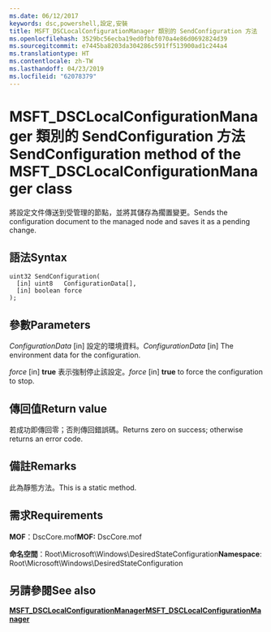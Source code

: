 ```yaml
---
ms.date: 06/12/2017
keywords: dsc,powershell,設定,安裝
title: MSFT_DSCLocalConfigurationManager 類別的 SendConfiguration 方法
ms.openlocfilehash: 3529bc56ecba19ed0fbbf070a4e86d0692824d39
ms.sourcegitcommit: e7445ba8203da304286c591ff513900ad1c244a4
ms.translationtype: HT
ms.contentlocale: zh-TW
ms.lasthandoff: 04/23/2019
ms.locfileid: "62078379"
---
```

# <a name="sendconfiguration-method-of-the-msftdsclocalconfigurationmanager-class"></a><span data-ttu-id="79e77-103">MSFT_DSCLocalConfigurationManager 類別的 SendConfiguration 方法</span><span class="sxs-lookup"><span data-stu-id="79e77-103">SendConfiguration method of the MSFT_DSCLocalConfigurationManager class</span></span>

<span data-ttu-id="79e77-104">將設定文件傳送到受管理的節點，並將其儲存為擱置變更。</span><span class="sxs-lookup"><span data-stu-id="79e77-104">Sends the configuration document to the managed node and saves it as a pending change.</span></span>

## <a name="syntax"></a><span data-ttu-id="79e77-105">語法</span><span class="sxs-lookup"><span data-stu-id="79e77-105">Syntax</span></span>

```mof
uint32 SendConfiguration(
  [in] uint8   ConfigurationData[],
  [in] boolean force
);
```

## <a name="parameters"></a><span data-ttu-id="79e77-106">參數</span><span class="sxs-lookup"><span data-stu-id="79e77-106">Parameters</span></span>

<span data-ttu-id="79e77-107">*ConfigurationData* \[in\] 設定的環境資料。</span><span class="sxs-lookup"><span data-stu-id="79e77-107">*ConfigurationData* \[in\] The environment data for the configuration.</span></span>

<span data-ttu-id="79e77-108">*force* \[in\] **true** 表示強制停止該設定。</span><span class="sxs-lookup"><span data-stu-id="79e77-108">*force* \[in\] **true** to force the configuration to stop.</span></span>

## <a name="return-value"></a><span data-ttu-id="79e77-109">傳回值</span><span class="sxs-lookup"><span data-stu-id="79e77-109">Return value</span></span>

<span data-ttu-id="79e77-110">若成功即傳回零；否則傳回錯誤碼。</span><span class="sxs-lookup"><span data-stu-id="79e77-110">Returns zero on success; otherwise returns an error code.</span></span>

## <a name="remarks"></a><span data-ttu-id="79e77-111">備註</span><span class="sxs-lookup"><span data-stu-id="79e77-111">Remarks</span></span>

<span data-ttu-id="79e77-112">此為靜態方法。</span><span class="sxs-lookup"><span data-stu-id="79e77-112">This is a static method.</span></span>

## <a name="requirements"></a><span data-ttu-id="79e77-113">需求</span><span class="sxs-lookup"><span data-stu-id="79e77-113">Requirements</span></span>

<span data-ttu-id="79e77-114">**MOF**：DscCore.mof</span><span class="sxs-lookup"><span data-stu-id="79e77-114">**MOF:** DscCore.mof</span></span>

<span data-ttu-id="79e77-115">**命名空間**：Root\Microsoft\Windows\DesiredStateConfiguration</span><span class="sxs-lookup"><span data-stu-id="79e77-115">**Namespace**: Root\Microsoft\Windows\DesiredStateConfiguration</span></span>

## <a name="see-also"></a><span data-ttu-id="79e77-116">另請參閱</span><span class="sxs-lookup"><span data-stu-id="79e77-116">See also</span></span>

[<span data-ttu-id="79e77-117">**MSFT_DSCLocalConfigurationManager**</span><span class="sxs-lookup"><span data-stu-id="79e77-117">**MSFT_DSCLocalConfigurationManager**</span></span>](msft-dsclocalconfigurationmanager.md)